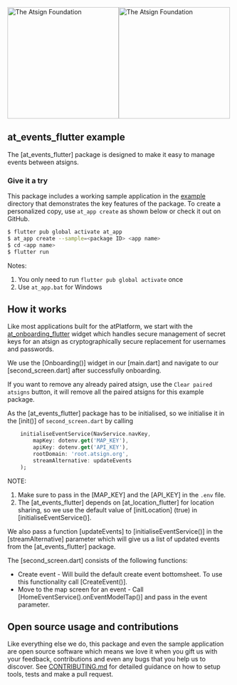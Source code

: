 <a href="https://atsign.com#gh-light-mode-only"><img width=250px src="https://atsign.com/wp-content/uploads/2022/05/atsign-logo-horizontal-color2022.svg#gh-light-mode-only" alt="The Atsign Foundation"></a><a href="https://atsign.com#gh-dark-mode-only"><img width=250px src="https://atsign.com/wp-content/uploads/2023/08/atsign-logo-horizontal-reverse2022-Color.svg#gh-dark-mode-only" alt="The Atsign Foundation"></a>

## at_events_flutter example
The [at_events_flutter] package is designed to make it easy to manage events between atsigns.

### Give it a try
This package includes a working sample application in the [example](https://github.com/atsign-foundation/at_widgets/tree/trunk/at_events_flutter/example) directory that demonstrates the key features of the package. To create a personalized copy, use ```at_app create``` as shown below or check it out on GitHub.

```sh
$ flutter pub global activate at_app 
$ at_app create --sample=<package ID> <app name> 
$ cd <app name>
$ flutter run
```
Notes: 
1. You only need to run ```flutter pub global activate``` once
2. Use ```at_app.bat``` for Windows

## How it works

Like most applications built for the atPlatform, we start with the [at_onboarding_flutter](https://pub.dev/packages/at_onboarding_flutter) widget which handles secure management of secret keys for an atsign as cryptographically secure replacement for usernames and passwords.

We use the [Onboarding()] widget in our [main.dart] and navigate to our [second_screen.dart] after successfully onboarding.

If you want to remove any already paired atsign, use the `Clear paired atsigns` button, it will remove all the paired atsigns for this example package.

As the [at_events_flutter] package has to be initialised, so we initialise it in the [init()] of `second_screen.dart` by calling
```dart
    initialiseEventService(NavService.navKey,
        mapKey: dotenv.get('MAP_KEY'),
        apiKey: dotenv.get('API_KEY'),
        rootDomain: 'root.atsign.org',
        streamAlternative: updateEvents
    );
```
NOTE: 
1. Make sure to pass in the [MAP_KEY] and the [API_KEY] in the `.env` file.
2. The [at_events_flutter] depends on [at_location_flutter] for location sharing, so we use the default value of [initLocation] (true) in [initialiseEventService()].

We also pass a function [updateEvents] to [initialiseEventService()] in the [streamAlternative] parameter which will give us a list of updated events from the [at_events_flutter] package.

The [second_screen.dart] consists of the following functions:
  - Create event - Will build the default create event bottomsheet. To use this functionality call [CreateEvent()].
  - Move to the map screen for an event - Call [HomeEventService().onEventModelTap()] and pass in the event parameter.

## Open source usage and contributions

Like everything else we do, this package and even the sample application are open source software which means we love it when you gift us with your feedback, contributions and even any bugs that you help us to discover. See [CONTRIBUTING.md](https://github.com/atsign-foundation/at_widgets/blob/trunk/CONTRIBUTING.md) for detailed guidance on how to setup tools, tests and make a pull request.
